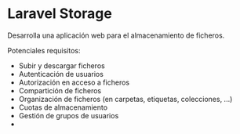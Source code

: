 # Laravel Storage

Desarrolla una aplicación web para el almacenamiento de ficheros.

Potenciales requisitos:

- Subir y descargar ficheros
- Autenticación de usuarios
- Autorización en acceso a ficheros
- Compartición de ficheros
- Organización de ficheros (en carpetas, etiquetas, colecciones, ...)
- Cuotas de almacenamiento
- Gestión de grupos de usuarios
- 
